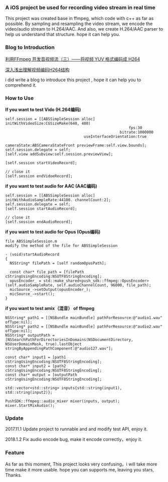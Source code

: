 ### A iOS project be used for recording video stream in real time

This project was created base in ffmpeg, which code with c++ as far as possible. By sampling and resampling the video stream, we encode the video/audio stream to H.264/AAC.
And also, we create H.264/AAC parser to help us understand that structure.
hope it can help you.

### Blog to Introduction

[利用FFmpeg 开发音视频流（三）——将视频 YUV 格式编码成 H264](http://simplecodesky.com/2016/08/18/%E5%88%A9%E7%94%A8FFmpeg-%E5%BC%80%E5%8F%91%E9%9F%B3%E8%A7%86%E9%A2%91%E6%B5%81-3/)

[深入浅出理解视频编码H264结构](http://simplecodesky.com/2016/11/15/%E6%B7%B1%E5%85%A5%E6%B5%85%E5%87%BA%E7%90%86%E8%A7%A3%E8%A7%86%E9%A2%91%E7%BC%96%E7%A0%81H264%E7%BB%93%E6%9E%84/)

i did write a blog to introduce this project , hope it can help you to comprehend it.

### How to Use
**If you want to test Vido (H.264编码)**

```object-c
self.session = [[ABSSimpleSession alloc] initWithVideoSize:CGSizeMake(640, 480)
                                                       fps:30
                                                   bitrate:1000000
                                   useInterfaceOrientation:true
                                               cameraState:ABSCameraStateFront previewFrame:self.view.bounds];
self.session.delegate = self;
[self.view addSubview:self.session.previewView];

[self.session startVideoRecord];

// close it 
[self.session endVidoeRecord];
```

**if you want to test audio for AAC (AAC编码)**

```object-c
self.session = [[ABSSimpleSession alloc] initWithAudioSampleRate:44100. channelCount:2];
self.session.delegate = self;
[self.session startAudioRecord];

// close it 
[self.session endAudioRecord];
```
**if you want to test audio for Opus (Opus编码)**
```
file ABSSimpleSession.m
modify the method of the file for ABSSimpleSession

- (void)startAudioRecord
{
  NSString* filePath = [self randomOpusPath];

  const char* file_path = [filePath cStringUsingEncoding:NSUTF8StringEncoding];
  opusEncoder_ = std::make_shared<push_sdk::ffmpeg::OpusEncoder>(self.audioSampleRate, self.audioChannelCount, 96000, file_path);
  micSource_->setOutput(opusEncoder_);
  micSource_->start();
}
```


**if you want to test amix（混音） of ffmpeg**
```
NSString* path1 = [[NSBundle mainBundle] pathForResource:@"audio1.wav" ofType:nil];
NSString* path2 = [[NSBundle mainBundle] pathForResource:@"audio2.wav" ofType:nil];
NSString* outputPath = [NSSearchPathForDirectoriesInDomains(NSDocumentDirectory, NSUserDomainMask, true).lastObject 
stringByAppendingPathComponent:@"audio127.wav"];

const char* input1 = [path1 cStringUsingEncoding:NSUTF8StringEncoding];
const char* input2 = [path2 cStringUsingEncoding:NSUTF8StringEncoding];
const char* output = [outputPath cStringUsingEncoding:NSUTF8StringEncoding];

std::vector<std::string> inputs{std::string(input1), std::string(input2)};

PushSDK::ffmpeg::audio_mixer mixer(inputs, output);
mixer.StartMixAudio();
```

### Update
2017.11.1 Update project to runnable and and modify test API, enjoy it.

2018.1.2 Fix audio encode bug, make it encode correctly，enjoy it.

### Feature
As far as this moment, This project looks very confusing，i will take more time make it more usable. hope you can supports me, leaving you stars, Thanks.
